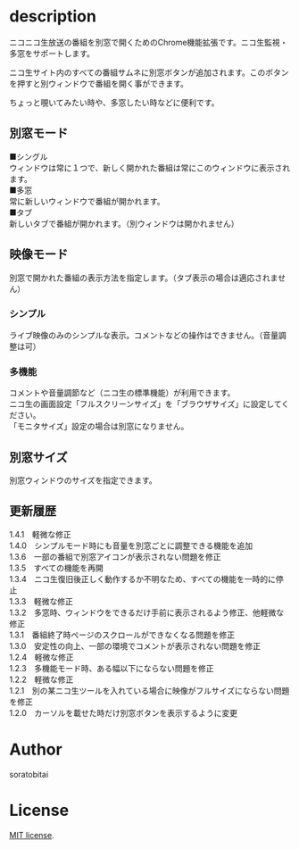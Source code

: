 # description
ニコニコ生放送の番組を別窓で開くためのChrome機能拡張です。ニコ生監視・多窓をサポートします。  

ニコ生サイト内のすべての番組サムネに別窓ボタンが追加されます。このボタンを押すと別ウィンドウで番組を開く事ができます。  

ちょっと覗いてみたい時や、多窓したい時などに便利です。  

## 別窓モード
■シングル  
ウィンドウは常に１つで、新しく開かれた番組は常にこのウィンドウに表示されます。  
■多窓  
常に新しいウィンドウで番組が開かれます。  
■タブ  
新しいタブで番組が開かれます。（別ウィンドウは開かれません）  

## 映像モード
別窓で開かれた番組の表示方法を指定します。（タブ表示の場合は適応されません）  
  
### シンプル  
ライブ映像のみのシンプルな表示。コメントなどの操作はできません。（音量調整は可）  
  
### 多機能  
コメントや音量調節など（ニコ生の標準機能）が利用できます。  
ニコ生の画面設定「フルスクリーンサイズ」を「ブラウザサイズ」に設定してください。  
「モニタサイズ」設定の場合は別窓になりません。  

## 別窓サイズ
別窓ウィンドウのサイズを指定できます。  

## 更新履歴
1.4.1　軽微な修正  
1.4.0　シンプルモード時にも音量を別窓ごとに調整できる機能を追加  
1.3.6　一部の番組で別窓アイコンが表示されない問題を修正  
1.3.5　すべての機能を再開  
1.3.4　ニコ生復旧後正しく動作するか不明なため、すべての機能を一時的に停止  
1.3.3　軽微な修正  
1.3.2　多窓時、ウィンドウをできるだけ手前に表示されるよう修正、他軽微な修正  
1.3.1　番組終了時ページのスクロールができなくなる問題を修正  
1.3.0　安定性の向上、一部の環境でコメントが表示されない問題を修正  
1.2.4　軽微な修正  
1.2.3　多機能モード時、ある幅以下にならない問題を修正  
1.2.2　軽微な修正  
1.2.1　別の某ニコ生ツールを入れている場合に映像がフルサイズにならない問題を修正  
1.2.0　カーソルを載せた時だけ別窓ボタンを表示するように変更  

# Author
soratobitai

# License
[MIT license](https://en.wikipedia.org/wiki/MIT_License).
